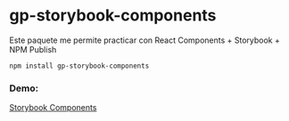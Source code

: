 # gp-storybook-components

Este paquete me permite practicar con React Components + Storybook + NPM Publish

```
npm install gp-storybook-components 
```


### Demo:
[Storybook Components](https://gonzapiccinini.github.io/storybook-components/?path=/story/ui-mylabel--basic)
